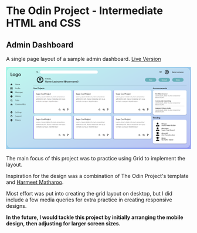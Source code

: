 # The Odin Project - Intermediate HTML and CSS

## Admin Dashboard

A single page layout of a sample admin dashboard. 
[Live Version](https://jzaager.github.io/admin-dashboard/)

![Dashboard Screenshot](images/admin-dashboard-screenscap.png)

The main focus of this project was to practice using Grid to implement the layout. 

Inspiration for the design was a combination of The Odin Project's template and [Harmeet Matharoo](https://github.com/hmjatt).

Most effort was put into creating the grid layout on desktop, but I did include a few media queries for extra practice in creating responsive designs.

**In the future, I would tackle this project by initially arranging the mobile design, then adjusting for larger screen sizes.**